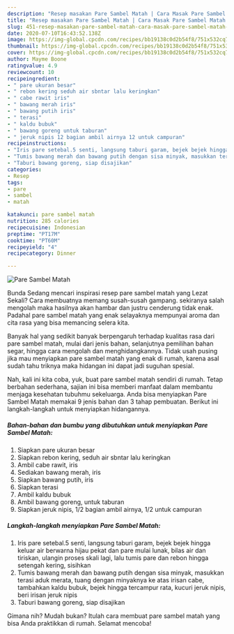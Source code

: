 ```yaml
---
description: "Resep masakan Pare Sambel Matah | Cara Masak Pare Sambel Matah Yang Sempurna"
title: "Resep masakan Pare Sambel Matah | Cara Masak Pare Sambel Matah Yang Sempurna"
slug: 451-resep-masakan-pare-sambel-matah-cara-masak-pare-sambel-matah-yang-sempurna
date: 2020-07-10T16:43:52.138Z
image: https://img-global.cpcdn.com/recipes/bb19138c0d2b54f8/751x532cq70/pare-sambel-matah-foto-resep-utama.jpg
thumbnail: https://img-global.cpcdn.com/recipes/bb19138c0d2b54f8/751x532cq70/pare-sambel-matah-foto-resep-utama.jpg
cover: https://img-global.cpcdn.com/recipes/bb19138c0d2b54f8/751x532cq70/pare-sambel-matah-foto-resep-utama.jpg
author: Mayme Boone
ratingvalue: 4.9
reviewcount: 10
recipeingredient:
- " pare ukuran besar"
- " rebon kering seduh air sbntar lalu keringkan"
- " cabe rawit iris"
- " bawang merah iris"
- " bawang putih iris"
- " terasi"
- " kaldu bubuk"
- " bawang goreng untuk taburan"
- " jeruk nipis 12 bagian ambil airnya 12 untuk campuran"
recipeinstructions:
- "Iris pare setebal.5 senti, langsung taburi garam, bejek bejek hingga keluar air berwarna hijau pekat dan pare mulai lunak, bilas air dan tiriskan, ulangin proses skali lagi, lalu tumis pare dan rebon hingga setengah kering, sisihkan"
- "Tumis bawang merah dan bawang putih dengan sisa minyak, masukkan terasi aduk merata, tuang dengan minyaknya ke atas irisan cabe, tambahkan kaldu bubuk, bejek hingga tercampur rata, kucuri jeruk nipis, beri irisan jeruk nipis"
- "Taburi bawang goreng, siap disajikan"
categories:
- Resep
tags:
- pare
- sambel
- matah

katakunci: pare sambel matah 
nutrition: 285 calories
recipecuisine: Indonesian
preptime: "PT17M"
cooktime: "PT60M"
recipeyield: "4"
recipecategory: Dinner

---
```



![Pare Sambel Matah](https://img-global.cpcdn.com/recipes/bb19138c0d2b54f8/751x532cq70/pare-sambel-matah-foto-resep-utama.jpg)

Bunda Sedang mencari inspirasi resep pare sambel matah yang Lezat Sekali? Cara membuatnya memang susah-susah gampang. sekiranya salah mengolah maka hasilnya akan hambar dan justru cenderung tidak enak. Padahal pare sambel matah yang enak selayaknya mempunyai aroma dan cita rasa yang bisa memancing selera kita.

Banyak hal yang sedikit banyak berpengaruh terhadap kualitas rasa dari pare sambel matah, mulai dari jenis bahan, selanjutnya pemilihan bahan segar, hingga cara mengolah dan menghidangkannya. Tidak usah pusing jika mau menyiapkan pare sambel matah yang enak di rumah, karena asal sudah tahu triknya maka hidangan ini dapat jadi suguhan spesial.




Nah, kali ini kita coba, yuk, buat pare sambel matah sendiri di rumah. Tetap berbahan sederhana, sajian ini bisa memberi manfaat dalam membantu menjaga kesehatan tubuhmu sekeluarga. Anda bisa menyiapkan Pare Sambel Matah memakai 9 jenis bahan dan 3 tahap pembuatan. Berikut ini langkah-langkah untuk menyiapkan hidangannya.

<!--inarticleads1-->

##### Bahan-bahan dan bumbu yang dibutuhkan untuk menyiapkan Pare Sambel Matah:

1. Siapkan  pare ukuran besar
1. Siapkan  rebon kering, seduh air sbntar lalu keringkan
1. Ambil  cabe rawit, iris
1. Sediakan  bawang merah, iris
1. Siapkan  bawang putih, iris
1. Siapkan  terasi
1. Ambil  kaldu bubuk
1. Ambil  bawang goreng, untuk taburan
1. Siapkan  jeruk nipis, 1/2 bagian ambil airnya, 1/2 untuk campuran




<!--inarticleads2-->

##### Langkah-langkah menyiapkan Pare Sambel Matah:

1. Iris pare setebal.5 senti, langsung taburi garam, bejek bejek hingga keluar air berwarna hijau pekat dan pare mulai lunak, bilas air dan tiriskan, ulangin proses skali lagi, lalu tumis pare dan rebon hingga setengah kering, sisihkan
1. Tumis bawang merah dan bawang putih dengan sisa minyak, masukkan terasi aduk merata, tuang dengan minyaknya ke atas irisan cabe, tambahkan kaldu bubuk, bejek hingga tercampur rata, kucuri jeruk nipis, beri irisan jeruk nipis
1. Taburi bawang goreng, siap disajikan




Gimana nih? Mudah bukan? Itulah cara membuat pare sambel matah yang bisa Anda praktikkan di rumah. Selamat mencoba!
